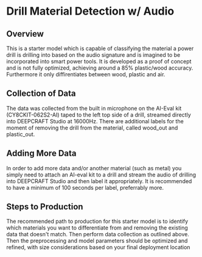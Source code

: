 ﻿# Drill Material Detection w/ Audio 

## Overview

This is a starter model which is capable of classifying the material a power drill is drilling into based on the audio signature and is imagined to be incorporated into smart power tools. 
It is developed as a proof of concept and is not fully optimized, achieving around a 85% plastic/wood accuracy. 
Furthermore it only diffirentiates between wood, plastic and air. 

## Collection of Data
The data was collected from the built in microphone on the AI-Eval kit (CY8CKIT-062S2-AI) taped to the left top side of a drill, streamed directly into DEEPCRAFT Studio at 16000Hz. 
There are additional labels for the moment of removing the drill from the material, called wood_out and plastic_out.

## Adding More Data
In order to add more data and/or another material (such as metal) you simply need to attach an AI-eval kit to a drill and stream the audio of drilling into DEEPCRAFT Studio and then label it appropriately. 
It is recommended to have a minimum of 100 seconds per label, preferrably more.

## Steps to Production
The recommended path to production for this starter model is to identify which materials you want to differentiate from and removing the existing data that doesn't match. 
Then perform data collection as outlined above. 
Then the preprocessing and model parameters should be optimized and refined, with size considerations based on your final deployment location